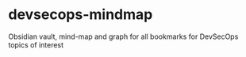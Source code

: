 # devsecops-mindmap
Obsidian vault, mind-map and graph for all bookmarks for DevSecOps topics of interest
